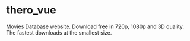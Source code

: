 # thero_vue
Movies Database website. Download free in 720p, 1080p and 3D quality. The fastest downloads at the smallest size.

